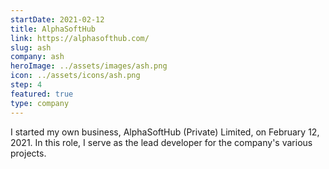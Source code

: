 ```yaml
---
startDate: 2021-02-12
title: AlphaSoftHub
link: https://alphasofthub.com/
slug: ash
company: ash
heroImage: ../assets/images/ash.png
icon: ../assets/icons/ash.png
step: 4
featured: true
type: company
---
```


I started my own business, AlphaSoftHub (Private) Limited, on February 12, 2021. In this role, I serve as the lead developer for the company's various projects.
